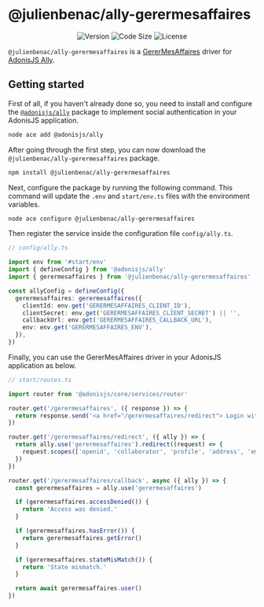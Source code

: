 # @julienbenac/ally-gerermesaffaires

<div align="center">

![Version](https://img.shields.io/npm/v/@julienbenac/ally-gerermesaffaires?style=for-the-badge&colorA=4c566a&colorB=5382a1&logo=npm&logoColor=white)
![Code Size](https://img.shields.io/github/languages/code-size/julienbenac/ally-gerermesaffaires?style=for-the-badge&colorA=4c566a&colorB=ebcb8b&logo=github&logoColor=white)
![License](https://img.shields.io/github/license/julienbenac/ally-gerermesaffaires?style=for-the-badge&colorA=4c566a&colorB=a3be8c)

</div>

`@julienbenac/ally-gerermesaffaires` is a [GererMesAffaires](https://www.gerermesaffaires.com) driver for [AdonisJS Ally](https://docs.adonisjs.com/guides/authentication/social-authentication).

## Getting started

First of all, if you haven't already done so, you need to install and configure the [`@adonisjs/ally`](https://www.npmjs.com/package/@adonisjs/ally) package to implement social authentication in your AdonisJS application.

```bash
node ace add @adonisjs/ally
```

After going through the first step, you can now download the `@julienbenac/ally-gerermesaffaires` package.

```bash
npm install @julienbenac/ally-gerermesaffaires
```

Next, configure the package by running the following command. This command will update the `.env` and `start/env.ts` files with the environment variables.

```bash
node ace configure @julienbenac/ally-gerermesaffaires
```

Then register the service inside the configuration file `config/ally.ts`.

```ts
// config/ally.ts

import env from '#start/env'
import { defineConfig } from '@adonisjs/ally'
import { gerermesaffaires } from '@julienbenac/ally-gerermesaffaires'

const allyConfig = defineConfig({
  gerermesaffaires: gerermesaffaires({
    clientId: env.get('GERERMESAFFAIRES_CLIENT_ID'),
    clientSecret: env.get('GERERMESAFFAIRES_CLIENT_SECRET') || '',
    callbackUrl: env.get('GERERMESAFFAIRES_CALLBACK_URL'),
    env: env.get('GERERMESAFFAIRES_ENV'),
  }),
})
```

Finally, you can use the GererMesAffaires driver in your AdonisJS application as below.

```ts
// start/routes.ts

import router from '@adonisjs/core/services/router'

router.get('/gerermesaffaires', ({ response }) => {
  return response.send('<a href="/gerermesaffaires/redirect"> Login with GererMesAffaires </a>')
})

router.get('/gerermesaffaires/redirect', ({ ally }) => {
  return ally.use('gerermesaffaires').redirect((request) => {
    request.scopes(['openid', 'collaborator', 'profile', 'address', 'email', 'phone'])
  })
})

router.get('/gerermesaffaires/callback', async ({ ally }) => {
  const gerermesaffaires = ally.use('gerermesaffaires')

  if (gerermesaffaires.accessDenied()) {
    return 'Access was denied.'
  }

  if (gerermesaffaires.hasError()) {
    return gerermesaffaires.getError()
  }

  if (gerermesaffaires.stateMisMatch()) {
    return 'State mismatch.'
  }

  return await gerermesaffaires.user()
})
```
